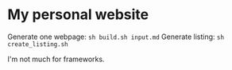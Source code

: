 # My personal website

Generate one webpage: `sh build.sh input.md`
Generate listing: `sh create_listing.sh`

I'm not much for frameworks.
